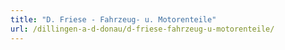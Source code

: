 ```yaml
---
title: "D. Friese - Fahrzeug- u. Motorenteile"
url: /dillingen-a-d-donau/d-friese-fahrzeug-u-motorenteile/
---
```

